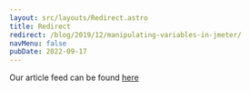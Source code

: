 ```yaml
---
layout: src/layouts/Redirect.astro
title: Redirect
redirect: /blog/2019/12/manipulating-variables-in-jmeter/
navMenu: false
pubDate: 2022-09-17
---
```

<div>
Our article feed can be found <a href="/blog/2019/12/manipulating-variables-in-jmeter/">here</a>
</div>
